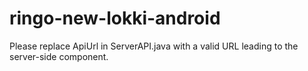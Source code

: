 ringo-new-lokki-android
=======================

Please replace ApiUrl in ServerAPI.java with a valid URL leading to the server-side component.
